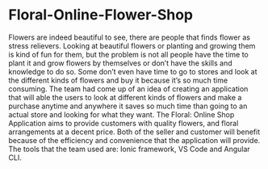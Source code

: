 # Floral-Online-Flower-Shop
Flowers are indeed beautiful to see, there are people that finds flower as stress relievers. Looking at beautiful flowers or planting and growing them is kind of fun for them, but the problem is not all people have the time to plant it and grow flowers by themselves or don’t have the skills and knowledge to do so. Some don’t even have time to go to stores and look at the different kinds of flowers and buy it because it’s so much time consuming.  The team had come up of an idea of creating an application that will able the users to look at different kinds of flowers and make a purchase anytime and anywhere it saves so much time than going to an actual store and looking for what they want.  The Floral: Online Shop Application aims to provide customers with quality flowers, and floral arrangements at a decent price. Both of the seller and customer will benefit because of the efficiency and convenience that the application will provide. The tools that the team used are: Ionic framework, VS Code and Angular CLI.
